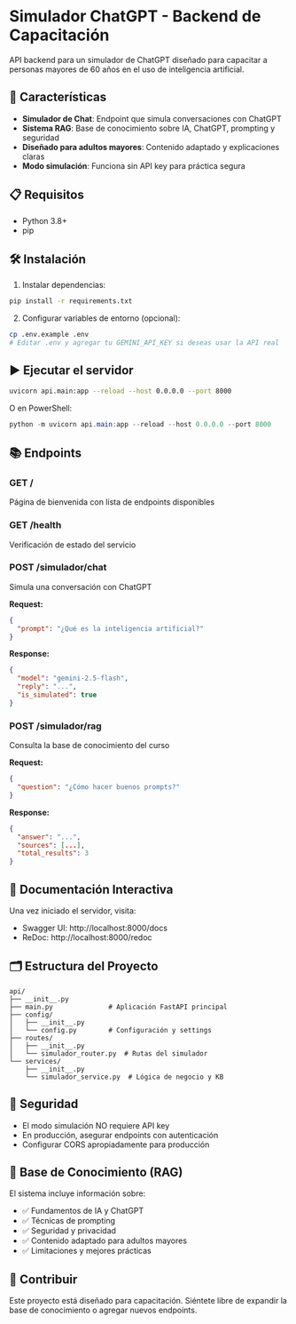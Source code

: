 # Simulador ChatGPT - Backend de Capacitación

API backend para un simulador de ChatGPT diseñado para capacitar a personas mayores de 60 años en el uso de inteligencia artificial.

## 🚀 Características

- **Simulador de Chat**: Endpoint que simula conversaciones con ChatGPT
- **Sistema RAG**: Base de conocimiento sobre IA, ChatGPT, prompting y seguridad
- **Diseñado para adultos mayores**: Contenido adaptado y explicaciones claras
- **Modo simulación**: Funciona sin API key para práctica segura

## 📋 Requisitos

- Python 3.8+
- pip

## 🛠️ Instalación

1. Instalar dependencias:
```bash
pip install -r requirements.txt
```

2. Configurar variables de entorno (opcional):
```bash
cp .env.example .env
# Editar .env y agregar tu GEMINI_API_KEY si deseas usar la API real
```

## ▶️ Ejecutar el servidor

```bash
uvicorn api.main:app --reload --host 0.0.0.0 --port 8000
```

O en PowerShell:
```powershell
python -m uvicorn api.main:app --reload --host 0.0.0.0 --port 8000
```

## 📚 Endpoints

### GET /
Página de bienvenida con lista de endpoints disponibles

### GET /health
Verificación de estado del servicio

### POST /simulador/chat
Simula una conversación con ChatGPT

**Request:**
```json
{
  "prompt": "¿Qué es la inteligencia artificial?"
}
```

**Response:**
```json
{
  "model": "gemini-2.5-flash",
  "reply": "...",
  "is_simulated": true
}
```

### POST /simulador/rag
Consulta la base de conocimiento del curso

**Request:**
```json
{
  "question": "¿Cómo hacer buenos prompts?"
}
```

**Response:**
```json
{
  "answer": "...",
  "sources": [...],
  "total_results": 3
}
```

## 📖 Documentación Interactiva

Una vez iniciado el servidor, visita:
- Swagger UI: http://localhost:8000/docs
- ReDoc: http://localhost:8000/redoc

## 🗂️ Estructura del Proyecto

```
api/
├── __init__.py
├── main.py              # Aplicación FastAPI principal
├── config/
│   ├── __init__.py
│   └── config.py        # Configuración y settings
├── routes/
│   ├── __init__.py
│   └── simulador_router.py  # Rutas del simulador
└── services/
    ├── __init__.py
    └── simulador_service.py  # Lógica de negocio y KB
```

## 🔐 Seguridad

- El modo simulación NO requiere API key
- En producción, asegurar endpoints con autenticación
- Configurar CORS apropiadamente para producción

## 📝 Base de Conocimiento (RAG)

El sistema incluye información sobre:
- ✅ Fundamentos de IA y ChatGPT
- ✅ Técnicas de prompting
- ✅ Seguridad y privacidad
- ✅ Contenido adaptado para adultos mayores
- ✅ Limitaciones y mejores prácticas

## 🤝 Contribuir

Este proyecto está diseñado para capacitación. Siéntete libre de expandir la base de conocimiento o agregar nuevos endpoints.
